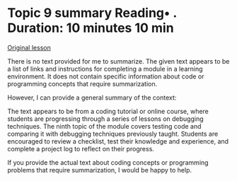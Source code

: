 # Topic 9 summary Reading• . Duration: 10 minutes 10 min

[Original lesson](https://www.coursera.org/learn/uol-introduction-to-programming-2/supplement/etGg6/topic-9-summary)

There is no text provided for me to summarize. The given text appears to be a list of links and instructions for completing a module in a learning environment. It does not contain specific information about code or programming concepts that require summarization.

However, I can provide a general summary of the context:

The text appears to be from a coding tutorial or online course, where students are progressing through a series of lessons on debugging techniques. The ninth topic of the module covers testing code and comparing it with debugging techniques previously taught. Students are encouraged to review a checklist, test their knowledge and experience, and complete a project log to reflect on their progress.

If you provide the actual text about coding concepts or programming problems that require summarization, I would be happy to help.

